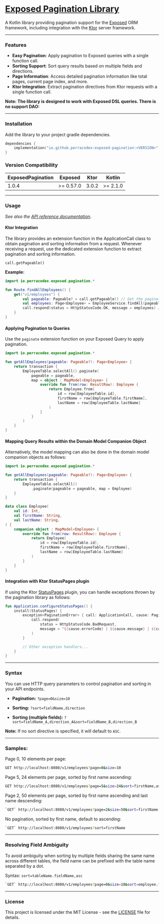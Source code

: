 # [Exposed Pagination Library](https://github.com/perracodex/exposed-pagination)

A Kotlin library providing pagination support for the [Exposed](https://github.com/JetBrains/Exposed) ORM framework,
including integration with the [Ktor](https://ktor.io/) server framework.

---

### Features

- **Easy Pagination**: Apply pagination to Exposed queries with a single function call.
- **Sorting Support**: Sort query results based on multiple fields and directions.
- **Page Information**: Access detailed pagination information like total pages, current page index, and more.
- **Ktor Integration**: Extract pagination directives from Ktor requests with a single function call.

**Note: The library is designed to work with Exposed DSL queries. There is no support DAO:**

---

### Installation

Add the library to your project gradle dependencies.

```kotlin
dependencies {
    implementation("io.github.perracodex:exposed-pagination:<VERSION>")
}
```

### Version Compatibility

| **ExposedPagination** | **Exposed** | Ktor  | **Kotlin** |
|-----------------------|-------------|-------|------------|
| 1.0.4                 | \>= 0.57.0  | 3.0.2 | \>= 2.1.0  |

---

### Usage

_See also
the [API reference documentation](https://www.javadoc.io/doc/io.github.perracodex/exposed-pagination/latest/-exposed-pagination/io.perracodex.exposed.pagination/index.html)._

#### Ktor Integration

The library provides an extension function in the ApplicationCall class to obtain pagination and sorting information from a request.
Whenever receiving a request, use the dedicated extension function to extract pagination and sorting information.

`call.getPageable()`

**Example:**

```kotlin   
import io.perracodex.exposed.pagination.*

fun Route.findAllEmployees() {
    get("v1/employees") {
        val pageable: Pageable? = call.getPageable() // Get the pagination directives, (if any).
        val employees: Page<Employee> = EmployeeService.findAll(pageable)
        call.respond(status = HttpStatusCode.OK, message = employees) // Respond with a Page object.
    }
}
```

#### Applying Pagination to Queries

Use the `paginate` extension function on your Exposed Query to apply pagination.

```kotlin
import io.perracodex.exposed.pagination.*

fun getAllEmployees(pageable: Pageable?): Page<Employee> {
    return transaction {
        EmployeeTable.selectAll().paginate(
            pageable = pageable,
            map = object : MapModel<Employee> {
                override fun from(row: ResultRow): Employee {
                    return Employee.from(
                        id = row[EmployeeTable.id],
                        firstName = row[EmployeeTable.firstName],
                        lastName = row[EmployeeTable.lastName]
                    )
                }
            }
        )
    }
}
```

#### Mapping Query Results within the Domain Model Companion Object

Alternatively, the model mapping can also be done in the domain model companion objects as follows:

```kotlin
import io.perracodex.exposed.pagination.*

fun getAllEmployees(pageable: Pageable?): Page<Employee> {
    return transaction {
        EmployeeTable.selectAll()
            .paginate(pageable = pageable, map = Employee)
    }
}
```

```kotlin
data class Employee(
    val id: Int,
    val firstName: String,
    val lastName: String,
) {
    companion object : MapModel<Employee> {
        override fun from(row: ResultRow): Employee {
            return Employee(
                id = row[EmployeeTable.id],
                firstName = row[EmployeeTable.firstName],
                lastName = row[EmployeeTable.lastName]
            )
        }
    }
}
```

#### Integration with Ktor StatusPages plugin

If using the Ktor [StatusPages](https://ktor.io/docs/server-status-pages.html) plugin, you can handle exceptions thrown by the pagination
library
as follows:

```kotlin
fun Application.configureStatusPages() {
    install(StatusPages) {
        exception<PaginationError> { call: ApplicationCall, cause: PaginationError ->
            call.respond(
                status = HttpStatusCode.BadRequest,
                message = "${cause.errorCode} | ${cause.message} | ${cause.reason ?: ""}"
            )
        }

        // Other exception handlers...
    }
}
```

---

### Syntax

You can use HTTP query parameters to control pagination and sorting in your API endpoints.

- **Pagination:** `?page=0&size=10`

- **Sorting:** `?sort=fieldName,direction`

- **Sorting (multiple fields):** `?sort=fieldName_A,direction_A&sort=fieldName_B,direction_B`

**Note:** If no sort directive is specified, it will default to `ASC`.

--- 

### Samples:

Page 0, 10 elements per page:

```bash
GET http://localhost:8080/v1/employees?page=0&size=10
```

Page 5, 24 elements per page, sorted by first name ascending:

```bash
GET http://localhost:8080/v1/employees?page=5&size=24&sort=firstName,asc
```

Page 2, 50 elements per page, sorted by first name ascending and last name descending:

```bash
`GET` http://localhost:8080/v1/employees?page=2&size=50&sort=firstName,asc&sort=lastName,desc
```

No pagination, sorted by first name, default to ascending:

```bash
`GET` http://localhost:8080/v1/employees?sort=firstName
```

---

### Resolving Field Ambiguity

To avoid ambiguity when sorting by multiple fields sharing the same name across different tables,
the field name can be prefixed with the table name separated by a dot.

Syntax: `sort=tableName.fieldName,asc`

```bash
`GET` http://localhost:8080/v1/employees?page=0&size=10&sort=employee.firstName,asc&sort=managers.firstName,desc
```

---

### License

This project is licensed under the MIT License - see the [LICENSE](LICENSE) file for details.

